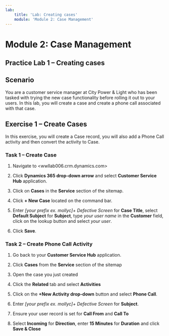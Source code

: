 ```yaml
---
lab:
    title: 'Lab: Creating cases'
    module: 'Module 2: Case Management'
---
```


Module 2: Case Management
=========================

## Practice Lab 1 – Creating cases

Scenario
--------

You are a customer service manager at City Power & Light who has been tasked
with trying the new case functionality before rolling it out to your users. In
this lab, you will create a case and create a phone call associated with that case.

Exercise 1 – Create Cases
-------------------------

In this exercise, you will create a Case record, you will also add a Phone Call
activity and then convert the activity to Case.

### Task 1 – Create Case

1.  Navigate to <wwllab006.crm.dynamics.com>

2.  Click **Dynamics 365 drop-down arrow** and select **Customer Service Hub**
    application.

3.  Click on **Cases** in the **Service** section of the sitemap.

4.  Click **+ New Case** located on the command bar.

5.  Enter *[your prefix ex. mollyc]+ Defective Screen* for **Case Title**, select **Default Subject**
    for **Subject**, type *your user name* in the **Customer** field, click on the lookup
    button and select *your user*.

6.  Click **Save**.

### Task 2 – Create Phone Call Activity

1.  Go back to your **Customer Service Hub** application.

2.  Click **Cases** from the **Service** section of the sitemap

3.  Open the case you just created

4.  Click the **Related** tab and select **Activities**

5.  Click on the **+New Activity drop-down** button and select **Phone Call**.

4.  Enter *[your prefix ex. mollyc]+ Defective Screen* for **Subject**.

5.  Ensure your user record is set for **Call From** and **Call To**

6.  Select **Incoming** for **Direction**, enter **15 Minutes** for **Duration**
    and click **Save & Close**
